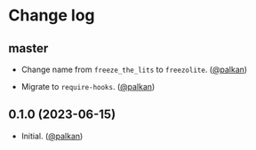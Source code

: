 # Change log

## master

- Change name from `freeze_the_lits` to `freezolite`. ([@palkan][])

- Migrate to `require-hooks`. ([@palkan][])

## 0.1.0 (2023-06-15)

- Initial. ([@palkan][])

[@palkan]: https://github.com/palkan
